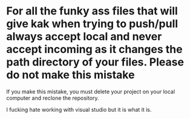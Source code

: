 # For all the funky ass files that will give kak when trying to push/pull always accept local and never accept incoming as it changes the path directory of your files. Please do not make this mistake 
If you make this mistake, you must delete your project on your local computer and reclone the repository. 

I fucking hate working with visual studio but it is what it is.
